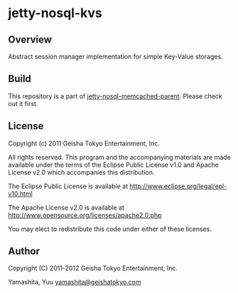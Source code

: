 # jetty-nosql-kvs

## Overview

Abstract session manager implementation for simple Key-Value storages.


## Build

This repository is a part of [jetty-nosql-memcached-parent](https://github.com/yyuu/jetty-nosql-memcached-parent).
Please check out it first.


## License

Copyright (c) 2011 Geisha Tokyo Entertainment, Inc.

All rights reserved. This program and the accompanying materials
are made available under the terms of the Eclipse Public License v1.0
and Apache License v2.0 which accompanies this distribution.

The Eclipse Public License is available at http://www.eclipse.org/legal/epl-v10.html

The Apache License v2.0 is available at http://www.opensource.org/licenses/apache2.0.php

You may elect to redistribute this code under either of these licenses.


## Author

Copyright (C) 2011-2012 Geisha Tokyo Entertainment, Inc.

Yamashita, Yuu <yamashita@geishatokyo.com>
